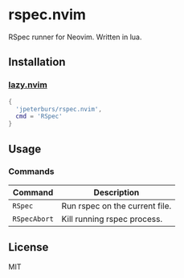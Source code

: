 # rspec.nvim

RSpec runner for Neovim. Written in lua.

## Installation

### [lazy.nvim](https://github.com/floke/lazy.nvim)

```lua
{
  'jpeterburs/rspec.nvim',
  cmd = 'RSpec'
}
```

## Usage

### Commands

|Command     |Description|
|------------|------------------------------|
|`RSpec`     |Run rspec on the current file.|
|`RSpecAbort`|Kill running rspec process.   |

## License

MIT
